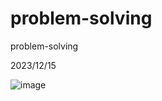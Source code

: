 # problem-solving
problem-solving


2023/12/15

![image](https://github.com/harmon-EIP/problem-solving/assets/49020115/729c4499-7341-4c33-81a5-43edc1479b5d)
